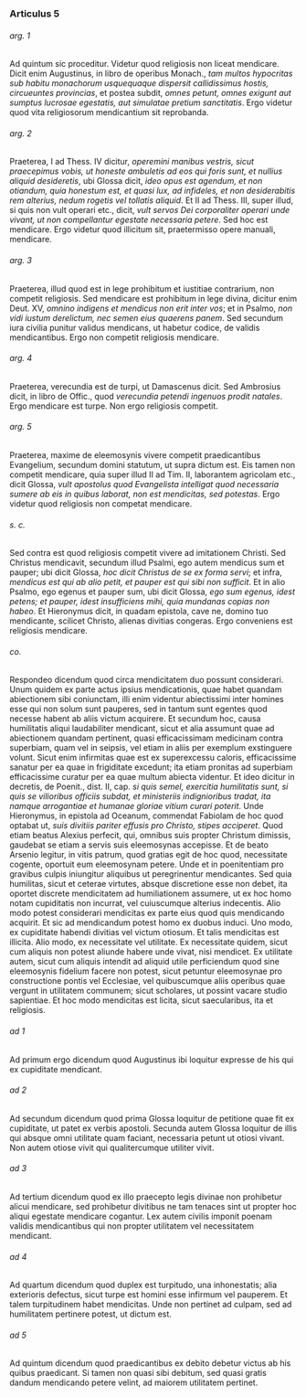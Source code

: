 ### Articulus 5

###### arg. 1
Ad quintum sic proceditur. Videtur quod religiosis non liceat mendicare. Dicit enim Augustinus, in libro de operibus Monach., *tam multos hypocritas sub habitu monachorum usquequaque dispersit callidissimus hostis, circueuntes provincias*, et postea subdit, *omnes petunt, omnes exigunt aut sumptus lucrosae egestatis, aut simulatae pretium sanctitatis*. Ergo videtur quod vita religiosorum mendicantium sit reprobanda.

###### arg. 2
Praeterea, I ad Thess. IV dicitur, *operemini manibus vestris, sicut praecepimus vobis, ut honeste ambuletis ad eos qui foris sunt, et nullius aliquid desideretis*, ubi Glossa dicit, *ideo opus est agendum, et non otiandum, quia honestum est, et quasi lux, ad infideles, et non desiderabitis rem alterius, nedum rogetis vel tollatis aliquid*. Et II ad Thess. III, super illud, si quis non vult operari etc., dicit, *vult servos Dei corporaliter operari unde vivant, ut non compellantur egestate necessaria petere*. Sed hoc est mendicare. Ergo videtur quod illicitum sit, praetermisso opere manuali, mendicare.

###### arg. 3
Praeterea, illud quod est in lege prohibitum et iustitiae contrarium, non competit religiosis. Sed mendicare est prohibitum in lege divina, dicitur enim Deut. XV, *omnino indigens et mendicus non erit inter vos*; et in Psalmo, *non vidi iustum derelictum, nec semen eius quaerens panem*. Sed secundum iura civilia punitur validus mendicans, ut habetur codice, de validis mendicantibus. Ergo non competit religiosis mendicare.

###### arg. 4
Praeterea, verecundia est de turpi, ut Damascenus dicit. Sed Ambrosius dicit, in libro de Offic., quod *verecundia petendi ingenuos prodit natales*. Ergo mendicare est turpe. Non ergo religiosis competit.

###### arg. 5
Praeterea, maxime de eleemosynis vivere competit praedicantibus Evangelium, secundum domini statutum, ut supra dictum est. Eis tamen non competit mendicare, quia super illud II ad Tim. II, laborantem agricolam etc., dicit Glossa, *vult apostolus quod Evangelista intelligat quod necessaria sumere ab eis in quibus laborat, non est mendicitas, sed potestas*. Ergo videtur quod religiosis non competat mendicare.

###### s. c.
Sed contra est quod religiosis competit vivere ad imitationem Christi. Sed Christus mendicavit, secundum illud Psalmi, ego autem mendicus sum et pauper; ubi dicit Glossa, *hoc dicit Christus de se ex forma servi*; et infra, *mendicus est qui ab alio petit, et pauper est qui sibi non sufficit*. Et in alio Psalmo, ego egenus et pauper sum, ubi dicit Glossa, *ego sum egenus, idest petens; et pauper, idest insufficiens mihi, quia mundanas copias non habeo*. Et Hieronymus dicit, in quadam epistola, cave ne, domino tuo mendicante, scilicet Christo, alienas divitias congeras. Ergo conveniens est religiosis mendicare.

###### co.
Respondeo dicendum quod circa mendicitatem duo possunt considerari. Unum quidem ex parte actus ipsius mendicationis, quae habet quandam abiectionem sibi coniunctam, illi enim videntur abiectissimi inter homines esse qui non solum sunt pauperes, sed in tantum sunt egentes quod necesse habent ab aliis victum acquirere. Et secundum hoc, causa humilitatis aliqui laudabiliter mendicant, sicut et alia assumunt quae ad abiectionem quandam pertinent, quasi efficacissimam medicinam contra superbiam, quam vel in seipsis, vel etiam in aliis per exemplum exstinguere volunt. Sicut enim infirmitas quae est ex superexcessu caloris, efficacissime sanatur per ea quae in frigiditate excedunt; ita etiam pronitas ad superbiam efficacissime curatur per ea quae multum abiecta videntur. Et ideo dicitur in decretis, de Poenit., dist. II, cap. *si quis semel, exercitia humilitatis sunt, si quis se vilioribus officiis subdat, et ministeriis indignioribus tradat, ita namque arrogantiae et humanae gloriae vitium curari poterit*. Unde Hieronymus, in epistola ad Oceanum, commendat Fabiolam de hoc quod optabat ut, *suis divitiis pariter effusis pro Christo, stipes acciperet*. Quod etiam beatus Alexius perfecit, qui, omnibus suis propter Christum dimissis, gaudebat se etiam a servis suis eleemosynas accepisse. Et de beato Arsenio legitur, in vitis patrum, quod gratias egit de hoc quod, necessitate cogente, oportuit eum eleemosynam petere. Unde et in poenitentiam pro gravibus culpis iniungitur aliquibus ut peregrinentur mendicantes. Sed quia humilitas, sicut et ceterae virtutes, absque discretione esse non debet, ita oportet discrete mendicitatem ad humiliationem assumere, ut ex hoc homo notam cupiditatis non incurrat, vel cuiuscumque alterius indecentis. Alio modo potest considerari mendicitas ex parte eius quod quis mendicando acquirit. Et sic ad mendicandum potest homo ex duobus induci. Uno modo, ex cupiditate habendi divitias vel victum otiosum. Et talis mendicitas est illicita. Alio modo, ex necessitate vel utilitate. Ex necessitate quidem, sicut cum aliquis non potest aliunde habere unde vivat, nisi mendicet. Ex utilitate autem, sicut cum aliquis intendit ad aliquid utile perficiendum quod sine eleemosynis fidelium facere non potest, sicut petuntur eleemosynae pro constructione pontis vel Ecclesiae, vel quibuscumque aliis operibus quae vergunt in utilitatem communem; sicut scholares, ut possint vacare studio sapientiae. Et hoc modo mendicitas est licita, sicut saecularibus, ita et religiosis.

###### ad 1
Ad primum ergo dicendum quod Augustinus ibi loquitur expresse de his qui ex cupiditate mendicant.

###### ad 2
Ad secundum dicendum quod prima Glossa loquitur de petitione quae fit ex cupiditate, ut patet ex verbis apostoli. Secunda autem Glossa loquitur de illis qui absque omni utilitate quam faciant, necessaria petunt ut otiosi vivant. Non autem otiose vivit qui qualitercumque utiliter vivit.

###### ad 3
Ad tertium dicendum quod ex illo praecepto legis divinae non prohibetur alicui mendicare, sed prohibetur divitibus ne tam tenaces sint ut propter hoc aliqui egestate mendicare cogantur. Lex autem civilis imponit poenam validis mendicantibus qui non propter utilitatem vel necessitatem mendicant.

###### ad 4
Ad quartum dicendum quod duplex est turpitudo, una inhonestatis; alia exterioris defectus, sicut turpe est homini esse infirmum vel pauperem. Et talem turpitudinem habet mendicitas. Unde non pertinet ad culpam, sed ad humilitatem pertinere potest, ut dictum est.

###### ad 5
Ad quintum dicendum quod praedicantibus ex debito debetur victus ab his quibus praedicant. Si tamen non quasi sibi debitum, sed quasi gratis dandum mendicando petere velint, ad maiorem utilitatem pertinet.

